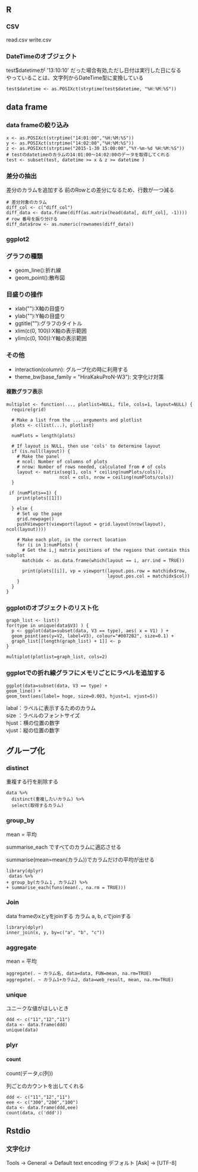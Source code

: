 
## R

### CSV

read.csv
write.csv

### DateTimeのオブジェクト

test$datetimeが '13:10:10' だった場合有効,ただし日付は実行した日になる  
やっていることは、文字列からDateTime型に変換している

```{r}
test$datetime <- as.POSIXct(strptime(test$datetime, "%H:%M:%S"))
```

## data frame

### data frameの絞り込み

```
x <- as.POSIXct(strptime("14:01:00","%H:%M:%S"))
y <- as.POSIXct(strptime("14:02:00","%H:%M:%S"))
z <- as.POSIXct(strptime("2015-1-30 15:00:00","%Y-%m-%d %H:%M:%S"))
# testのdatetimeのカラムの14:01:00～14:02:00のデータを取得してくれる
test <- subset(test, datetime >= x & z >= datetime )
```

### 差分の抽出

差分のカラムを追加する
前のRowとの差分になるため、行数が一つ減る

```
# 差分対象のカラム
diff_col <- c("diff_col")
diff_data <- data.frame(diff(as.matrix(head(data[, diff_col], -1))))
# row 番号を振り分ける
diff_data$row <- as.numeric(rownames(diff_data))
```

### ggplot2

### グラフの種類

* geom_line():折れ線
* geom_point():散布図

### 目盛りの操作

* xlab(""):X軸の目盛り
* ylab(""):Y軸の目盛り
* ggtitle(""):グラフのタイトル
* xlim(c(0, 100)):X軸の表示範囲
* ylim(c(0, 100)):Y軸の表示範囲

### その他

* interaction(column): グループ化の時に利用する 
* theme_bw(base_family = "HiraKakuProN-W3"): 文字化け対策

#### 複数グラフ表示

```
multiplot <- function(..., plotlist=NULL, file, cols=1, layout=NULL) {
  require(grid)

  # Make a list from the ... arguments and plotlist
  plots <- c(list(...), plotlist)

  numPlots = length(plots)

  # If layout is NULL, then use 'cols' to determine layout
  if (is.null(layout)) {
    # Make the panel
    # ncol: Number of columns of plots
    # nrow: Number of rows needed, calculated from # of cols
    layout <- matrix(seq(1, cols * ceiling(numPlots/cols)),
                    ncol = cols, nrow = ceiling(numPlots/cols))
  }

 if (numPlots==1) {
    print(plots[[1]])

  } else {
    # Set up the page
    grid.newpage()
    pushViewport(viewport(layout = grid.layout(nrow(layout), ncol(layout))))

    # Make each plot, in the correct location
    for (i in 1:numPlots) {
      # Get the i,j matrix positions of the regions that contain this subplot
      matchidx <- as.data.frame(which(layout == i, arr.ind = TRUE))

      print(plots[[i]], vp = viewport(layout.pos.row = matchidx$row,
                                      layout.pos.col = matchidx$col))
    }
  }
}
```

### ggplotのオブジェクトのリスト化

```
graph_list <- list()
for(type in unique(data$V3) ) {
  p <- ggplot(data=subset(data, V3 == type), aes( x = V1) ) + 
  geom_point(aes(y=V2, label=V3), colour="#0072B2", size=0.1) +
  graph_list[[length(graph_list) + 1]] <- p
}

multiplot(plotlist=graph_list, cols=2)
```

### ggplotでの折れ線グラフにメモリごとにラベルを追加する

```
ggplot(data=subset(data, V3 == type) + 
geom_line() +
geom_text(aes(label= hoge, size=0.003, hjust=1, vjust=5)) 
```

labal：ラベルに表示するためのカラム  
size ：ラベルのフォントサイズ  
hjust：横の位置の数字  
vjust：縦の位置の数字  

## グループ化

### distinct
重複する行を削除する

```{r}
data %>%
  distinct(重複したいカラム) %>%
  select(取得するカラム)
```

### group_by

mean = 平均

summarise_each ですべてのカラムに適応させる

summarise(mean=mean(カラム))でカラムだけの平均が出せる

```{r}
library(dplyr)
 datas %>%
+ group_by(カラム１, カラム2) %>%
+ summarise_each(funs(mean(., na.rm = TRUE)))
```

### Join

data frameのxとyをjoinする
カラム a, b, cでjoinする

```{r}
library(dplyr)
inner_join(x, y, by=c("a", "b", "c"))

```

### aggregate

mean = 平均
```
aggregate(. ~ カラム名, data=data, FUN=mean, na.rm=TRUE) 
aggregate(. ~ カラム1+カラム2, data=web_result, mean, na.rm=TRUE)
```

### unique

ユニークな値がほしいとき

```
ddd <- c("11","12","11")
data <- data.frame(ddd)
unique(data)
```

### plyr

#### count

count(データ,c(列))

列ごとのカウントを出してくれる

```
ddd <- c("11","12","11")
eee <- c("300","200","100")
data <- data.frame(ddd,eee)
count(data, c('ddd'))
```

## Rstdio

### 文字化け

Tools -> General -> Default text encoding
デフォルト [Ask] -> [UTF-8]


